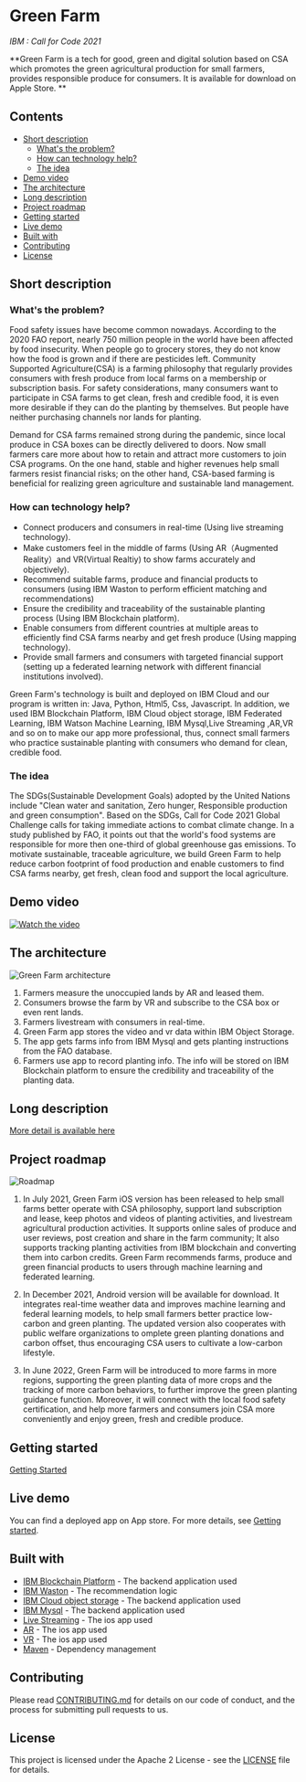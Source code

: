 # Green Farm

*IBM : Call for Code 2021*

**Green Farm is a tech for good, green and digital solution based on CSA which promotes the green agricultural production for small farmers, provides responsible produce for consumers. It is available for download on Apple Store.  **

## Contents

  - [Short description](#short-description)
    - [What's the problem?](#whats-the-problem)
    - [How can technology help?](#how-can-technology-help)
    - [The idea](#the-idea)
  - [Demo video](#demo-video)
  - [The architecture](#the-architecture)
  - [Long description](#long-description)
  - [Project roadmap](#project-roadmap)
  - [Getting started](#getting-started)
  - [Live demo](#live-demo)
  - [Built with](#built-with)
  - [Contributing](#contributing)
  - [License](#license)
  

## Short description

### What's the problem?

Food safety issues have become common nowadays. According to the 2020 FAO report, nearly 750 million people in the world have been affected by food insecurity. When people go to grocery stores, they do not know how the food is grown and if there are pesticides left. Community Supported Agriculture(CSA) is a farming philosophy that regularly provides consumers with fresh produce from local farms on a membership or subscription basis. For safety considerations, many consumers want to participate in CSA farms to get clean, fresh and credible food, it is even more desirable if they can do the planting by themselves. But people have neither purchasing channels nor lands for planting. 

Demand for CSA farms remained strong during the pandemic, since local produce in CSA boxes can be directly delivered to doors. Now small farmers care more about how to retain and attract more customers to join CSA programs. On the one hand, stable and higher revenues help small farmers resist financial risks; on the other hand, CSA-based farming is beneficial for realizing green agriculture and sustainable land management. 

### How can technology help?

 * Connect producers and consumers in real-time (Using live streaming technology).
 * Make customers feel in the middle of farms (Using AR（Augmented Reality）and VR(Virtual Realtiy) to show farms accurately and objectively).
 * Recommend suitable farms, produce and financial products to consumers (using IBM Waston to perform efficient matching and recommendations)
 * Ensure the credibility and traceability of the sustainable planting process (Using IBM Blockchain platform).
 * Enable consumers from different countries at multiple areas to efficiently find CSA farms nearby and get fresh produce (Using mapping technology).
 * Provide small farmers and consumers with targeted financial support (setting up a federated learning network with different financial institutions involved).

Green Farm's technology is built and deployed on IBM Cloud and our program is written in: Java, Python, Html5, Css, Javascript. In addition, we used IBM Blockchain Platform, IBM Cloud object storage, IBM Federated Learning, IBM Watson Machine Learning, IBM Mysql,Live Streaming ,AR,VR and so on to make our app more professional, thus, connect small farmers who practice sustainable planting with consumers who demand for clean, credible food.

### The idea

The SDGs(Sustainable Development Goals) adopted by the United Nations include "Clean water and sanitation, Zero hunger, Responsible production and green consumption". Based on the SDGs, Call for Code 2021 Global Challenge calls for taking immediate actions to combat climate change. In a study published by FAO, it points out that the world's food systems are responsible for more then one-third of global greenhouse gas emissions. To motivate sustainable, traceable agriculture,  we build Green Farm to help reduce carbon footprint of food production and enable customers to find CSA farms nearby, get fresh, clean food and support the local agriculture. 

## Demo video

[![Watch the video](https://github.com/huangzhiming211/GreenFarm/blob/main/Youtube_video.jpg)](https://youtu.be/vOgCOoy_Bx0)

## The architecture

![Green Farm architecture](https://github.com/huangzhiming211/GreenFarm/blob/main/architecture.jpg)

1. Farmers measure the unoccupied lands by AR and leased them.
2. Consumers browse the farm by VR and subscribe to the CSA box or even rent lands.
3. Farmers livestream with consumers in real-time.
4. Green Farm app stores the video and vr data within IBM Object Storage.
5. The app gets farms info from IBM Mysql and gets planting instructions from the FAO database.
6. Farmers use app to record planting info. The info will be stored on IBM Blockchain platform to ensure the credibility and traceability of the planting data.

## Long description

[More detail is available here](https://github.com/huangzhiming211/GreenFarm/blob/main/Long%20Description_Green%20Farm.doc)

## Project roadmap

![Roadmap](https://github.com/huangzhiming211/GreenFarm/blob/main/roadmap.jpg)

1. In July 2021, Green Farm iOS version has been released to help small farms better operate with CSA philosophy, support land subscription and lease, keep photos and videos of planting activities, and livestream agricultural production activities.  It supports online sales of produce and user reviews, post creation and share in the farm community; It also supports tracking planting activities from IBM blockchain and converting them into carbon credits. Green Farm recommends farms, produce and green financial products to users through machine learning and federated learning.

2. In December 2021, Android version will be available for download. It integrates real-time weather data and improves machine learning and federal learning models, to help small farmers better practice low-carbon and green planting. The updated version also cooperates with public welfare organizations to omplete green planting donations and carbon offset, thus encouraging CSA users to cultivate a low-carbon lifestyle.

3. In June 2022, Green Farm will be introduced to more farms in more regions, supporting the green planting data of more crops and the tracking of more carbon behaviors, to further improve the green planting guidance function. Moreover, it will connect with the local food safety certification, and help more farmers and consumers join CSA more conveniently and enjoy green, fresh and credible produce.

## Getting started

[Getting Started](https://github.com/huangzhiming211/GreenFarm/blob/main/get%20started.md)

## Live demo

You can find a deployed app on App store. For more details, see [Getting started](#getting-started). 

## Built with

- [IBM Blockchain Platform](https://cloud.ibm.com/catalog?search=Blockchain%20Platform#search_results) - The backend application used
- [IBM Waston](https://www.ibm.com/watson) - The recommendation logic
- [IBM Cloud object storage](https://cloud.ibm.com/catalog?search=object%20storage#search_results) - The backend application used
- [IBM Mysql](https://cloud.ibm.com/catalog?search=Mysql#search_results) - The backend application used
- [Live Streaming]() - The ios app used
- [AR]() - The ios app used
- [VR]() - The ios app used
- [Maven](https://maven.apache.org/) - Dependency management

## Contributing

Please read [CONTRIBUTING.md](CONTRIBUTING.md) for details on our code of conduct, and the process for submitting pull requests to us.

## License

This project is licensed under the Apache 2 License - see the [LICENSE](LICENSE) file for details.
